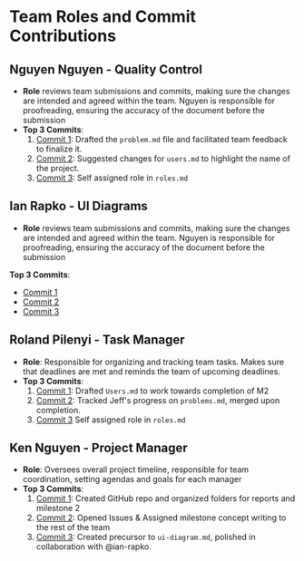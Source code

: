 
# Team Roles and Commit Contributions

## Nguyen Nguyen - Quality Control

- **Role** reviews team submissions and commits, making sure the changes are intended and agreed within the team. Nguyen is responsible for proofreading, ensuring the accuracy of the document before the submission
- **Top 3 Commits**:
  1. [Commit 1](https://github.com/kitanome/course-dependency-chart/commit/f8cac5b956f1bf0738b9a4443edb70b3fda90d50): Drafted the `problem.md` file and facilitated team feedback to finalize it.
  2. [Commit 2](https://github.com/kitanome/course-dependency-chart/pull/7/commits/e1fa1680cd97db683ece559b90ccb752bd686be8): Suggested changes for `users.md` to highlight the name of the project.
  3. [Commit 3](https://github.com/kitanome/course-dependency-chart/commit/8bcc66b6a0892fb36a5298b871d545dae7a34b7d): Self assigned role in `roles.md`

## Ian Rapko - UI Diagrams

- **Role** reviews team submissions and commits, making sure the changes are intended and agreed within the team. Nguyen is responsible for proofreading, ensuring the accuracy of the document before the submission

**Top 3 Commits**:

- [Commit 1](https://github.com/kitanome/course-dependency-chart/pull/11/commits/21867fe1a241bd00c05a436b5698265904df9965)
- [Commit 2](https://github.com/kitanome/course-dependency-chart/pull/11/commits/95664bff2c80d33e921c1b7485c27ef435b5fd9a)
- [Commit 3](https://github.com/kitanome/course-dependency-chart/pull/11/commits/6ed3bf162bb6f31c3589f31a219a7aecd188f592)

## Roland Pilenyi - Task Manager

- **Role**: Responsible for organizing and tracking team tasks. Makes sure that deadlines are met and reminds the team of upcoming deadlines.
- **Top 3 Commits**:
    1. [Commit 1](https://github.com/kitanome/course-dependency-chart/issues/3): Drafted `Users.md` to work towards completion of M2
    2. [Commit 2](https://github.com/kitanome/course-dependency-chart/pull/8): Tracked Jeff's progress on `problems.md`, merged upon completion.
    3. [Commit 3](https://github.com/kitanome/course-dependency-chart/commit/69833f03b63bac00eb03db1179cfc9bbe3bf8a9d) Self assigned role in `roles.md`

## Ken Nguyen - Project Manager

- **Role**: Oversees overall project timeline, responsible for team coordination, setting agendas and goals for each manager
- **Top 3 Commits**:
    1. [Commit 1](https://github.com/kitanome/course-dependency-chart/commit/80b794b4a5f37f94069bf0383485e444598055b6): Created GitHub repo and organized folders for reports and milestone 2
    2. [Commit 2](https://github.com/kitanome/course-dependency-chart/issues/1#issue-2603598551): Opened Issues & Assigned milestone concept writing to the rest of the team
    3. [Commit 3](https://github.com/kitanome/course-dependency-chart/commit/9f23e880f5a203d112d1d2985f04038c439823b3): Created precursor to ```ui-diagram.md```, polished in collaboration with @ian-rapko.
